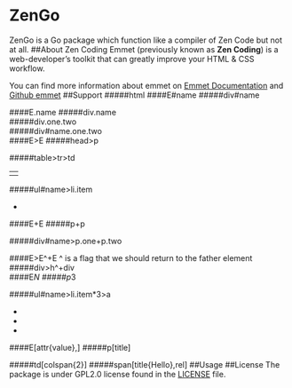 ZenGo
=====
ZenGo is a Go package which function like a compiler of Zen Code but not at all.
##About Zen Coding
Emmet (previously known as **Zen Coding**) is a web-developer’s toolkit that can greatly improve your HTML & CSS workflow.

You can find more information about emmet on [Emmet Documentation](http://docs.emmet.io/) and [Github emmet](https://github.com/emmetio/emmet)
##Support
#####html
	<html></html>
####E#name
#####div#name
	<div id="name"></div>
####E.name
#####div.name
	<div class="name"></div>
#####div.one.two
	<div class="one two"></div>
#####div#name.one.two
	<div id="name" class="one two"></div>
####E>E
#####head>p
	<head>
	    <p></p>
	</head>
#####table>tr>td
	<table>
		<tr>
    		<td></td>
		</tr>
	</table>
#####ul#name>li.item
	<ul id="name">
    	<li class="item"></li>
	</ul>
####E+E
#####p+p
	<p></p>
	<p></p>
#####div#name>p.one+p.two
	<div id="name">
    	<p class="one"></p>
    	<p class="two"></p>
	</div>
####E>E^+E
^ is a flag that we should return to the father element
#####div>h^+div
	<div>
		<h></h>
	</div>
	<div></div>
####E*N
#####p*3
	<p></p>
	<p></p>
	<p></p>
#####ul#name>li.item*3>a
	<ul id="name">
    	<li class="item">
    		<a></a>
    	</li>
    	<li class="item">
    		<a></a>
    	</li>
    	<li class="item">
    		<a></a>
    	</li>
	</ul>
####E[attr{value},]
#####p[title]
	<p title=""></p>
#####td[colspan{2}]
	<td colspan="2"></td>
#####span[title{Hello},rel]
	<span title="Hello" rel=""></span>
##Usage
##License
The package is under GPL2.0 license found in the [LICENSE](https://github.com/sakeven/ZenGo/blob/master/LICENSE) file.